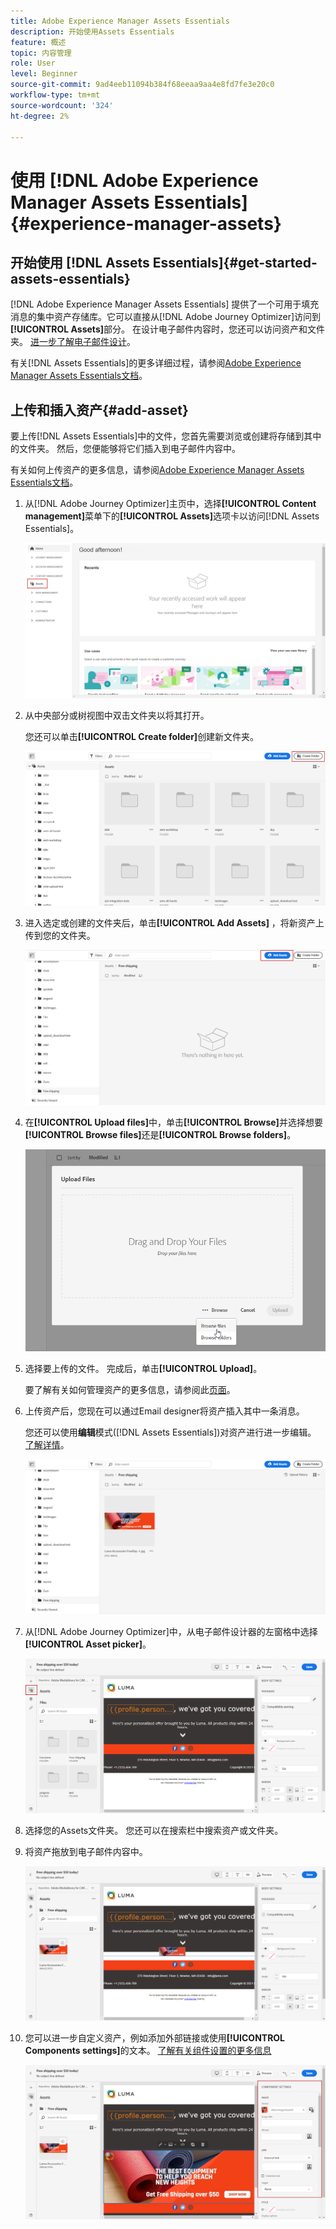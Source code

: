 ```yaml
---
title: Adobe Experience Manager Assets Essentials
description: 开始使用Assets Essentials
feature: 概述
topic: 内容管理
role: User
level: Beginner
source-git-commit: 9ad4eeb11094b384f68eeaa9aa4e8fd7fe3e20c0
workflow-type: tm+mt
source-wordcount: '324'
ht-degree: 2%

---
```


# 使用 [!DNL Adobe Experience Manager Assets Essentials]  {#experience-manager-assets}

## 开始使用 [!DNL Assets Essentials]{#get-started-assets-essentials}

[!DNL Adobe Experience Manager Assets Essentials] 提供了一个可用于填充消息的集中资产存储库。它可以直接从[!DNL Adobe Journey Optimizer]访问到&#x200B;**[!UICONTROL Assets]**&#x200B;部分。 在设计电子邮件内容时，您还可以访问资产和文件夹。 [进一步了解电子邮件设计](design-emails.md)。

有关[!DNL Assets Essentials]的更多详细过程，请参阅[Adobe Experience Manager Assets Essentials文档](https://experienceleague.adobe.com/docs/experience-manager-assets-essentials/help/introduction.html)。

## 上传和插入资产{#add-asset}

要上传[!DNL Assets Essentials]中的文件，您首先需要浏览或创建将存储到其中的文件夹。 然后，您便能够将它们插入到电子邮件内容中。

有关如何上传资产的更多信息，请参阅[Adobe Experience Manager Assets Essentials文档](https://experienceleague.adobe.com/docs/experience-manager-assets-essentials/help/add-delete-assets.html)。

1. 从[!DNL Adobe Journey Optimizer]主页中，选择&#x200B;**[!UICONTROL Content management]**&#x200B;菜单下的&#x200B;**[!UICONTROL Assets]**&#x200B;选项卡以访问[!DNL Assets Essentials]。

   ![](assets/media_library_1.png)

1. 从中央部分或树视图中双击文件夹以将其打开。

   您还可以单击&#x200B;**[!UICONTROL Create folder]**&#x200B;创建新文件夹。

   ![](assets/media_library_8.png)

1. 进入选定或创建的文件夹后，单击&#x200B;**[!UICONTROL Add Assets]** ，将新资产上传到您的文件夹。

   ![](assets/media_library_2.png)

1. 在&#x200B;**[!UICONTROL Upload files]**&#x200B;中，单击&#x200B;**[!UICONTROL Browse]**&#x200B;并选择想要&#x200B;**[!UICONTROL Browse files]**&#x200B;还是&#x200B;**[!UICONTROL Browse folders]**。

   ![](assets/media_library_3.png)

1. 选择要上传的文件。 完成后，单击&#x200B;**[!UICONTROL Upload]**。

   要了解有关如何管理资产的更多信息，请参阅此[页面](https://experienceleague.adobe.com/docs/experience-manager-assets-essentials/help/manage-organize.html?lang=en)。

1. 上传资产后，您现在可以通过Email designer将资产插入其中一条消息。

   您还可以使用&#x200B;**编辑**&#x200B;模式([!DNL Assets Essentials])对资产进行进一步编辑。 [了解详情](https://experienceleague.adobe.com/docs/experience-manager-assets-essentials/help/edit-images.html)。

   ![](assets/media_library_12.png)

1. 从[!DNL Adobe Journey Optimizer]中，从电子邮件设计器的左窗格中选择&#x200B;**[!UICONTROL Asset picker]**。

   ![](assets/media_library_5.png)

1. 选择您的Assets文件夹。 您还可以在搜索栏中搜索资产或文件夹。

1. 将资产拖放到电子邮件内容中。

   ![](assets/media_library_6.png)

1. 您可以进一步自定义资产，例如添加外部链接或使用&#x200B;**[!UICONTROL Components settings]**&#x200B;的文本。 [了解有关组件设置的更多信息](content-components.md)

   ![](assets/media_library_13.png)
